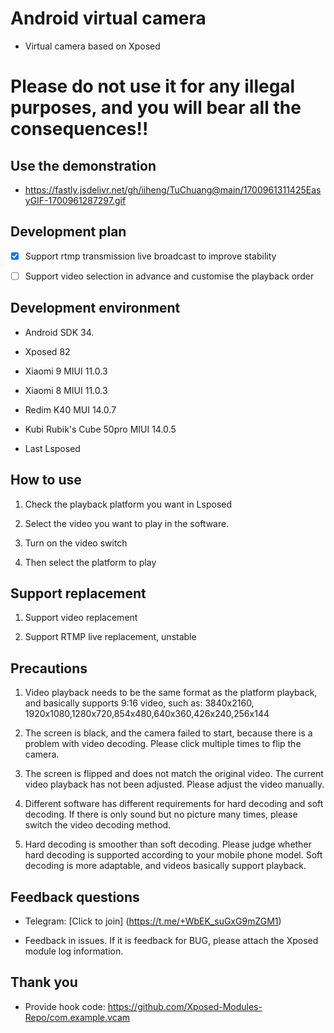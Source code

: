 # Android virtual camera

- Virtual camera based on Xposed

# Please do not use it for any illegal purposes, and you will bear all the consequences!!

## Use the demonstration

- https://fastly.jsdelivr.net/gh/iiheng/TuChuang@main/1700961311425EasyGIF-1700961287297.gif

## Development plan

- [x] Support rtmp transmission live broadcast to improve stability

- [ ] Support video selection in advance and customise the playback order

## Development environment

- Android SDK 34.

- Xposed 82

- Xiaomi 9 MIUI 11.0.3

- Xiaomi 8 MIUI 11.0.3

- Redim K40 MUI 14.0.7

- Kubi Rubik's Cube 50pro MIUI 14.0.5

- Last Lsposed

## How to use

1. Check the playback platform you want in Lsposed

2. Select the video you want to play in the software.

3. Turn on the video switch

4. Then select the platform to play

## Support replacement

1. Support video replacement

2. Support RTMP live replacement, unstable

## Precautions

1. Video playback needs to be the same format as the platform playback, and basically supports 9:16 video, such as: 3840x2160, 1920x1080,1280x720,854x480,640x360,426x240,256x144

2. The screen is black, and the camera failed to start, because there is a problem with video decoding. Please click multiple times to flip the camera.

3. The screen is flipped and does not match the original video. The current video playback has not been adjusted. Please adjust the video manually.

4. Different software has different requirements for hard decoding and soft decoding. If there is only sound but no picture many times, please switch the video decoding method.

5. Hard decoding is smoother than soft decoding. Please judge whether hard decoding is supported according to your mobile phone model. Soft decoding is more adaptable, and videos basically support playback.

## Feedback questions

- Telegram: [Click to join] (https://t.me/+WbEK_suGxG9mZGM1)

- Feedback in issues. If it is feedback for BUG, please attach the Xposed module log information.

## Thank you

- Provide hook code: https://github.com/Xposed-Modules-Repo/com.example.vcam

